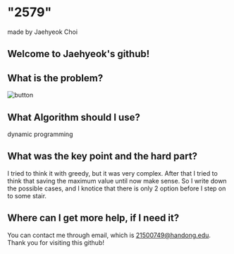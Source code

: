# "2579"

made by Jaehyeok Choi

## Welcome to Jaehyeok's github!

## What is the problem?

![button](https://github.com/Choi-JaeHyeok-21500749/2579/blob/main/2570_pro.JPG)

## What Algorithm should I use?

dynamic programming

## What was the key point and the hard part?

I tried to think it with greedy, but it was very complex.
After that I tried to think that saving the maximum value until now make sense.
So I write down the possible cases, and I knotice that there is only 2 option before I step on to some stair.

## Where can I get more help, if I need it?

You can contact me through email, which is 21500749@handong.edu.
Thank you for visiting this github!

